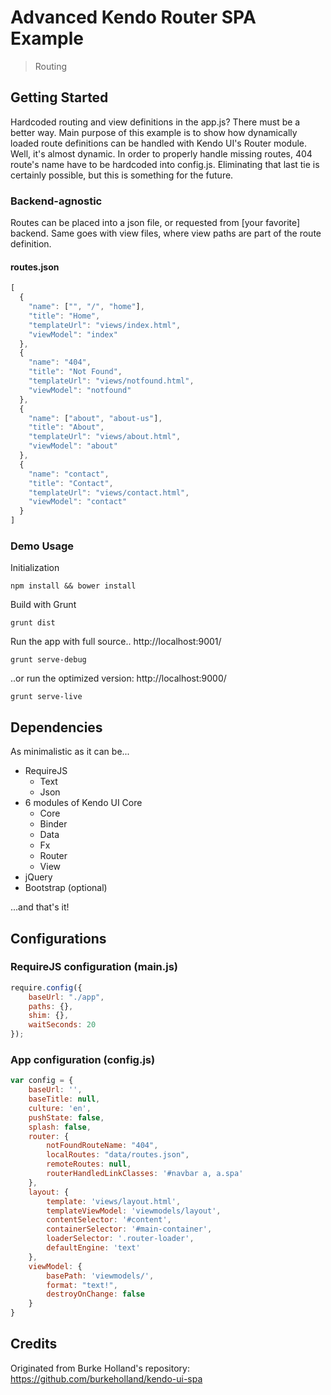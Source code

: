 # Advanced Kendo Router SPA Example
> Routing

## Getting Started
Hardcoded routing and view definitions in the app.js? There must be a better way. 
Main purpose of this example is to show how dynamically loaded route definitions can be handled with Kendo UI's Router module. Well, it's almost dynamic. In order to properly handle missing routes, 404 route's name have to be hardcoded into config.js. Eliminating that last tie is certainly possible, but this is something for the future.

### Backend-agnostic
Routes can be placed into a json file, or requested from [your favorite] backend. Same goes with view files, where view paths are part of the route definition.

#### routes.json 
```js
[
  {
    "name": ["", "/", "home"],
    "title": "Home",
    "templateUrl": "views/index.html",
    "viewModel": "index"
  },
  {
    "name": "404",
    "title": "Not Found",
    "templateUrl": "views/notfound.html",
    "viewModel": "notfound"
  },
  {
    "name": ["about", "about-us"],
    "title": "About",
    "templateUrl": "views/about.html",
    "viewModel": "about"
  },
  {
    "name": "contact",
    "title": "Contact",
    "templateUrl": "views/contact.html",
    "viewModel": "contact"
  }
]
```


### Demo Usage
Initialization
```shell
npm install && bower install
```

Build with Grunt
```shell
grunt dist
```

Run the app with full source.. http://localhost:9001/
```shell
grunt serve-debug
```

..or run the optimized version: http://localhost:9000/
```shell
grunt serve-live
```


## Dependencies
As minimalistic as it can be...

* RequireJS
    * Text
    * Json
* 6 modules of Kendo UI Core
    * Core
    * Binder
    * Data
    * Fx
    * Router
    * View
* jQuery
* Bootstrap (optional)

...and that's it!

## Configurations

### RequireJS configuration (main.js)

```js
require.config({
    baseUrl: "./app",
    paths: {},
    shim: {},
    waitSeconds: 20
});
```

### App configuration (config.js)

```js
var config = {
    baseUrl: '',
    baseTitle: null,
    culture: 'en',
    pushState: false,
    splash: false,
    router: {
        notFoundRouteName: "404",
        localRoutes: "data/routes.json",
        remoteRoutes: null,
        routerHandledLinkClasses: '#navbar a, a.spa'
    },
    layout: {
        template: 'views/layout.html',
        templateViewModel: 'viewmodels/layout',
        contentSelector: '#content',
        containerSelector: '#main-container',
        loaderSelector: '.router-loader',
        defaultEngine: 'text'
    },
    viewModel: {
        basePath: 'viewmodels/',
        format: "text!",
        destroyOnChange: false
    }
}
```

## Credits
Originated from Burke Holland's repository: https://github.com/burkeholland/kendo-ui-spa